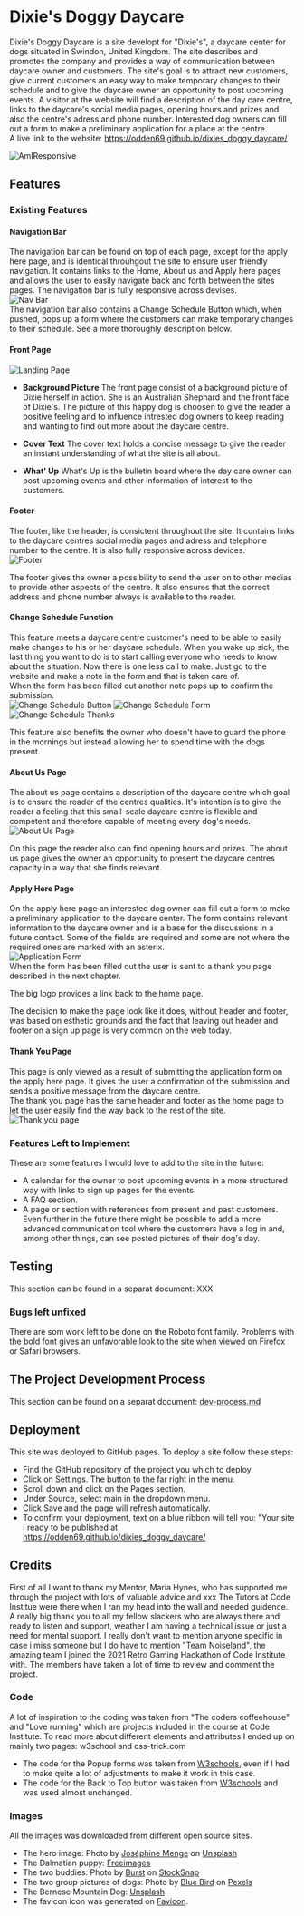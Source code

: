 <h1><span style="fontfamily: Pacifico;">Dixie's</span> Doggy Daycare</h1>

Dixie's Doggy Daycare is a site developt for "Dixie's", a daycare center for dogs situated in Swindon, United Kingdom. The site describes and promotes the company and provides a way of communication between daycare owner and customers. The site's goal is to attract new customers, give current customers an easy way to make temporary changes to their schedule and to give the daycare owner an opportunity to post upcoming events. A visitor at the website will find a description of the day care centre, links to the daycare's social media pages, opening hours and prizes and also the centre's adress and phone number. Interested dog owners can fill out a form to make a preliminary application for a place at the centre.<br>
A live link to the website: https://odden69.github.io/dixies_doggy_daycare/

![AmIResponsive](assets/images/readme_images/amiresp.png)

## Features
### Existing Features
#### Navigation Bar
The navigation bar can be found on top of each page, except for the apply here page, and is identical throuhgout the site to ensure user friendly navigation. It contains links to the Home, About us and Apply here pages and allows the user to easily navigate back and forth between the sites pages. The navigation bar is fully responsive across devises.  
![Nav Bar](assets/images/readme_images/nav_bar.png)  
The navigation bar also contains a Change Schedule Button which, when pushed, pops up a form where the customers can make temporary changes to their schedule. See a more thoroughly description below.

#### Front Page
![Landing Page](assets/images/readme_images/landing_page.png)
- __Background Picture__
The front page consist of a background picture of Dixie herself in action. She is an Australian Shephard and the front face of Dixie's. The picture of this happy dog is choosen to give the reader a positive feeling and to influence intrested dog owners to keep reading and wanting to find out more about the daycare centre.

- __Cover Text__
The cover text holds a concise message to give the reader an instant understanding of what the site is all about.

- __What' Up__
What's Up is the bulletin board where the day care owner can post upcoming events and other information of interest to the customers.

#### Footer
The footer, like the header, is consictent throughout the site. It contains links to the daycare centres social media pages and adress and telephone number to the centre. It is also fully responsive across devices.  
![Footer](assets/images/readme_images/footer.png)  

The footer gives the owner a possibility to send the user on to other medias to provide other aspects of the centre. It also ensures that the correct address and phone number always is available to the reader.

#### Change Schedule Function
This feature meets a daycare centre customer's need to be able to easily make changes to his or her daycare schedule. When you wake up sick, the last thing you want to do is to start calling everyone who needs to know about the situation. Now there is one less call to make. Just go to the website and make a note in the form and that is taken care of.  
When the form has been filled out another note pops up to confirm the submission.  
![Change Schedule Button](assets/images/readme_images/cs_header.png)
![Change Schedule Form](assets/images/readme_images/cs_form.png)
![Change Schedule Thanks](assets/images/readme_images/cs_thanks.png)  

This feature also benefits the owner who doesn't have to guard the phone in the mornings but instead allowing her to spend time with the dogs present.

#### About Us Page
The about us page contains a description of the daycare centre which goal is to ensure the reader of the centres qualities. It's intention is to give the reader a feeling that this small-scale daycare centre is flexible and competent and therefore capable of meeting every dog's needs.  
![About Us Page](assets/images/readme_images/about_us.png)  

On this page the reader also can find opening hours and prizes.
The about us page gives the owner an opportunity to present the daycare centres capacity in a way that she finds relevant.

#### Apply Here Page
On the apply here page an interested dog owner can fill out a form to make a preliminary application to the daycare center. The form contains relevant information to the daycare owner and is a base for the discussions in a future contact. Some of the fields are required and some are not where the required ones are marked with an asterix.  
![Application Form](assets/images/readme_images/apply_form.png)  
When the form has been filled out the user is sent to a thank you page described in the next chapter.  

The big logo provides a link back to the home page.  

The decision to make the page look like it does, without header and footer, was based on esthetic grounds and the fact that leaving out header and footer on a sign up page is very common on the web today.

#### Thank You Page
This page is only viewed as a result of submitting the application form on the apply here page. It gives the user a confirmation of the submission and sends a positive message from the daycare centre.  
The thank you page has the same header and footer as the home page to let the user easily find the way back to the rest of the site. 
![Thank you page](assets/images/readme_images/.png)

### Features Left to Implement
These are some features I would love to add to the site in the future:
- A calendar for the owner to post upcoming events in a more structured way with links to sign up pages for the events.
- A FAQ section.
- A page or section with references from present and past customers.  
Even further in the future there might be possible to add a more advanced communication tool where the customers have a log in and, among other things, can see posted pictures of their dog's day.

## Testing
This section can be found in a separat document: XXX

### Bugs left unfixed
There are som work left to be done on the Roboto font family. Problems with the bold font gives an unfavorable look to the site when viewed on Firefox or Safari browsers. 

## The Project Development Process
This section can be found on a separat document: [dev-process.md](dev-process.md)

## Deployment
This site was deployed to GitHub pages. To deploy a site follow these steps:
- Find the GitHub repository of the project you which to deploy.
- Click on Settings. The button to the far right in the menu.
- Scroll down and click on the Pages section.
- Under Source, select main in the dropdown menu.
- Click Save and the page will refresh automatically.
- To confirm your deployment, text on a blue ribbon will tell you: "Your site i ready to be published at  
https://odden69.github.io/dixies_doggy_daycare/

## Credits
First of all I want to thank my Mentor, Maria Hynes, who has supported me through the project with lots of valuable advice and xxx
The Tutors at Code Institue were there when I ran my head into the wall and needed guidence.
A really big thank you to all my fellow slackers who are always there and ready to listen and support, weather I am having a technical issue or just a need for mental support.
I really don't want to mention anyone specific in case i miss someone but I do have to mention "Team Noiseland", the amazing team I joined the 2021 Retro Gaming Hackathon of Code Institute with. The members have taken a lot of time to review and comment the project.

### Code
A lot of inspiration to the coding was taken from "The coders coffeehouse" and "Love running" which are projects included in the course at Code Institute.
To read more about different elements and attributes I ended up on mainly two pages: w3school and css-trick.com

- The code for the Popup forms was taken from [W3schools](https://www.w3schools.com/howto/howto_js_popup_form.asp), even if I had to make quite a lot of adjustments to make it work in this case.
- The code for the Back to Top button was taken from [W3schools](https://www.w3schools.com/howto/howto_js_scroll_to_top.asp) and was used almost unchanged.

### Images
All the images was downloaded from different open source sites.
- The hero image: Photo by [Joséphine Menge](https://unsplash.com/@madamemenge?utm_source=unsplash&utm_medium=referral&utm_content=creditCopyText) on [Unsplash](https://unsplash.com/s/photos/dog?utm_source=unsplash&utm_medium=referral&utm_content=creditCopyText)
- The Dalmatian puppy: [Freeimages](https://www.freeimages.com)
- The two buddies: Photo by [Burst](href="https://stocksnap.io/author/burstshopify") on [StockSnap](href="https://stocksnap.io")
- The two group pictures of dogs: Photo by [Blue Bird](https://www.pexels.com/sv-se/@blue-bird?utm_content=attributionCopyText&utm_medium=referral&utm_source=pexels) on [Pexels](https://www.pexels.com/sv-se/foto/kvinna-djur-hund-husdjur-7210705/?utm_content=attributionCopyText&utm_medium=referral&utm_source=pexels)
- The Bernese Mountain Dog: [Unsplash](https://unsplash.com/)
- The favicon icon was generated on [Favicon](https://favicon.io/favicon-generator/).



